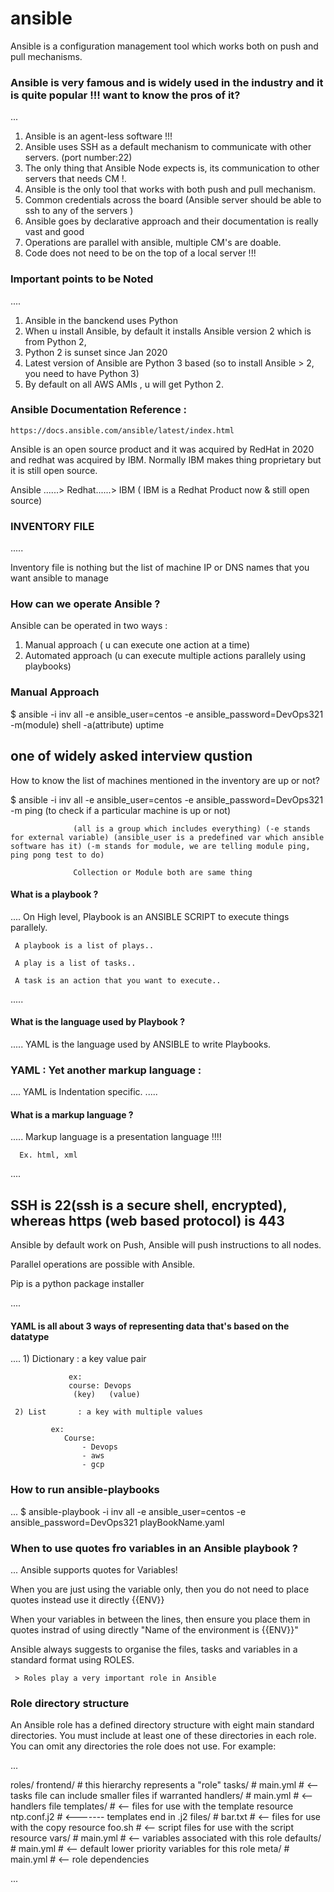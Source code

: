 # ansible

Ansible is a configuration management tool which works both on push and pull mechanisms.

### Ansible is very famous and is widely used in the industry and it is quite popular !!! want to know the pros of it?

...
1) Ansible is an agent-less software !!!
2) Ansible uses SSH as a default mechanism to communicate with other servers. (port number:22)
3) The only thing that Ansible Node expects is, its  communication to other servers that needs CM !.
4) Ansible is the only tool that works with both push and pull mechanism.
5) Common credentials across the board (Ansible server should be able to ssh to any of the servers )
6) Ansible goes by declarative approach and their documentation is really vast and good
7) Operations are parallel with ansible, multiple CM's are doable.
8) Code does not need to be on the top of a local server !!!

### Important points to be Noted
....
  1) Ansible in the banckend uses Python 
  2) When u install Ansible, by default it installs Ansible version 2 which is from Python 2, 
  3) Python 2 is sunset since Jan 2020
  4) Latest version of Ansible are Python 3 based (so to install Ansible > 2, you need to have Python 3)
  5) By default on all AWS AMIs , u will get Python 2.
  

  ### Ansible Documentation Reference :

    https://docs.ansible.com/ansible/latest/index.html




Ansible is an open source product and it was acquired by RedHat in 2020 and redhat was acquired by IBM. Normally IBM makes thing proprietary but it is still open source.

Ansible ......> Redhat......> IBM  ( IBM is a Redhat Product now & still open source)

### INVENTORY FILE

.....

Inventory file is nothing but the list of machine IP or DNS names that you want ansible to manage


### How can we operate Ansible ?

Ansible can be operated in two ways :

  1) Manual approach ( u can execute one action at a time)
  2) Automated approach (u can execute multiple actions parallely using playbooks)


###  Manual Approach

   $ ansible -i inv all -e ansible_user=centos -e ansible_password=DevOps321 -m(module) shell -a(attribute) uptime

## one of widely asked interview qustion

How to know the list of machines mentioned in the inventory are up or not?

   $ ansible -i inv all -e ansible_user=centos -e ansible_password=DevOps321 -m ping (to check if a particular machine is up or not)

                  (all is a group which includes everything) (-e stands for external variable) (ansible_user is a predefined var which ansible software has it) (-m stands for module, we are telling module ping, ping pong test to do)

                  Collection or Module both are same thing

#### What is a playbook ?

....
     On High level, Playbook is an ANSIBLE SCRIPT to execute things parallely. 

     A playbook is a list of plays..

     A play is a list of tasks..

     A task is an action that you want to execute..
.....

#### What is the language used by Playbook ?

.....
      YAML is the language used by ANSIBLE to write Playbooks.

### YAML : Yet another markup language  :
....
    YAML is Indentation specific.
.....    

#### What is a markup language ?

.....
      Markup language is a presentation language !!!!

      Ex. html, xml
....    


## SSH is 22(ssh is a secure shell, encrypted), whereas https (web based protocol) is 443

Ansible by default work on Push, Ansible will push instructions to all nodes.

Parallel operations are possible with Ansible.

Pip is a python package installer


....

#### YAML is all about 3 ways of representing data that's based on the datatype

....
     1) Dictionary : a key value pair

                 ex: 
                 course: Devops
                  (key)   (value)

     2) List       : a key with multiple values

             ex:
                Course:
                    - Devops
                    - aws
                    - gcp

### How to run ansible-playbooks

...
    $ ansible-playbook -i inv all -e ansible_user=centos -e ansible_password=DevOps321 playBookName.yaml 

### When to use quotes  fro variables in an Ansible playbook ?
...
   Ansible supports quotes for Variables!

   When you are just using the variable only, then you do not need to place quotes instead use it directly {{ENV}}

   When your variables in between the lines, then ensure you place them in quotes instrad of using directly "Name of the environment is {{ENV}}"

   Ansible always suggests to organise the files, tasks and variables in a standard format using ROLES.

     > Roles play a very important role in Ansible
     
     
  ### Role directory structure 

 An Ansible role has a defined directory structure with eight main standard directories. You must include at least one of these directories in each role. You can omit any directories the role does not use. For example:

...

roles/
    frontend/             # this hierarchy represents a "role"
        tasks/            #
            main.yml      #  <-- tasks file can include smaller files if warranted
        handlers/         #
            main.yml      #  <-- handlers file
        templates/        #  <-- files for use with the template resource
            ntp.conf.j2   #  <------- templates end in .j2
        files/            #
            bar.txt       #  <-- files for use with the copy resource
            foo.sh        #  <-- script files for use with the script resource
        vars/             #
            main.yml      #  <-- variables associated with this role
        defaults/         #
            main.yml      #  <-- default lower priority variables for this role
        meta/             #
            main.yml      #  <-- role dependencies
            
...            